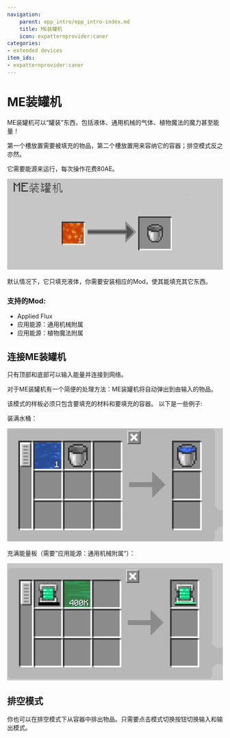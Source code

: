 ```yaml
---
navigation:
    parent: epp_intro/epp_intro-index.md
    title: ME装罐机
    icon: expatternprovider:caner
categories:
- extended devices
item_ids:
- expatternprovider:caner
---
```


# ME装罐机

<BlockImage id="expatternprovider:caner" scale="8"></BlockImage>

ME装罐机可以“罐装”东西，包括液体、通用机械的气体、植物魔法的魔力甚至能量！

第一个槽放置需要被填充的物品，第二个槽放置用来容纳它的容器；排空模式反之亦然。

它需要能源来运行，每次操作花费80AE。

![GUI](../pic/caner_gui.png)

默认情况下，它只填充液体，你需要安装相应的Mod，使其能填充其它东西。

### 支持的Mod:
- Applied Flux
- 应用能源：通用机械附属
- 应用能源：植物魔法附属

## 连接ME装罐机

只有顶部和底部可以输入能量并连接到网络。

<GameScene zoom="6" background="transparent">
  <ImportStructure src="../structure/caner_example.snbt"></ImportStructure>
</GameScene>

对于ME装罐机有一个简便的处理方法：ME装罐机将自动弹出到由<ItemLink id="ae2:pattern_provider" />输入的物品。

<GameScene zoom="6" background="transparent">
  <ImportStructure src="../structure/caner_auto.snbt"></ImportStructure>
</GameScene>

该模式的样板必须只包含要填充的材料和要填充的容器。
以下是一些例子:

装满水桶：

![P1](../pic/fill_water.png)

充满能量板（需要”应用能源：通用机械附属“）：

![P1](../pic/fill_energy.png)


## 排空模式

你也可以在排空模式下从容器中排出物品。只需要点击模式切换按钮切换输入和输出模式。
